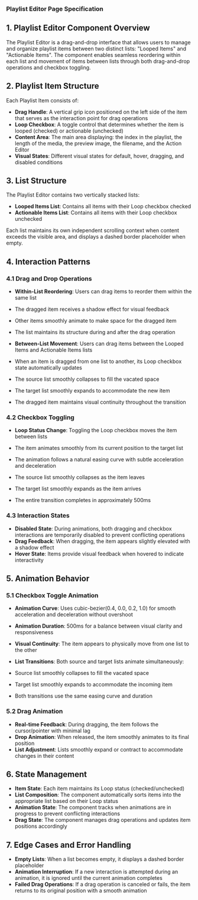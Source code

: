  ### Playlist Editor Page Specification

## 1. Playlist Editor Component Overview

The Playlist Editor is a drag-and-drop interface that allows users to manage and organize playlist items between two distinct lists: "Looped Items" and "Actionable Items". The component enables seamless reordering within each list and movement of items between lists through both drag-and-drop operations and checkbox toggling.

## 2. Playlist Item Structure

Each Playlist Item consists of:

- **Drag Handle**: A vertical grip icon positioned on the left side of the item that serves as the interaction point for drag operations
- **Loop Checkbox**: A toggle control that determines whether the item is looped (checked) or actionable (unchecked)
- **Content Area**: The main area displaying: the index in the playlist, the length of the media, the preview image, the filename, and
the Action Editor
- **Visual States**: Different visual states for default, hover, dragging, and disabled conditions


## 3. List Structure

The Playlist Editor contains two vertically stacked lists:

- **Looped Items List**: Contains all items with their Loop checkbox checked
- **Actionable Items List**: Contains all items with their Loop checkbox unchecked


Each list maintains its own independent scrolling context when content exceeds the visible area, and displays a dashed border placeholder when empty.

## 4. Interaction Patterns

### 4.1 Drag and Drop Operations

- **Within-List Reordering**: Users can drag items to reorder them within the same list

- The dragged item receives a shadow effect for visual feedback
- Other items smoothly animate to make space for the dragged item
- The list maintains its structure during and after the drag operation



- **Between-List Movement**: Users can drag items between the Looped Items and Actionable Items lists

- When an item is dragged from one list to another, its Loop checkbox state automatically updates
- The source list smoothly collapses to fill the vacated space
- The target list smoothly expands to accommodate the new item
- The dragged item maintains visual continuity throughout the transition





### 4.2 Checkbox Toggling

- **Loop Status Change**: Toggling the Loop checkbox moves the item between lists

- The item animates smoothly from its current position to the target list
- The animation follows a natural easing curve with subtle acceleration and deceleration
- The source list smoothly collapses as the item leaves
- The target list smoothly expands as the item arrives
- The entire transition completes in approximately 500ms





### 4.3 Interaction States

- **Disabled State**: During animations, both dragging and checkbox interactions are temporarily disabled to prevent conflicting operations
- **Drag Feedback**: When dragging, the item appears slightly elevated with a shadow effect
- **Hover State**: Items provide visual feedback when hovered to indicate interactivity


## 5. Animation Behavior

### 5.1 Checkbox Toggle Animation

- **Animation Curve**: Uses cubic-bezier(0.4, 0.0, 0.2, 1.0) for smooth acceleration and deceleration without overshoot
- **Animation Duration**: 500ms for a balance between visual clarity and responsiveness
- **Visual Continuity**: The item appears to physically move from one list to the other
- **List Transitions**: Both source and target lists animate simultaneously:

- Source list smoothly collapses to fill the vacated space
- Target list smoothly expands to accommodate the incoming item
- Both transitions use the same easing curve and duration





### 5.2 Drag Animation

- **Real-time Feedback**: During dragging, the item follows the cursor/pointer with minimal lag
- **Drop Animation**: When released, the item smoothly animates to its final position
- **List Adjustment**: Lists smoothly expand or contract to accommodate changes in their content


## 6. State Management

- **Item State**: Each item maintains its Loop status (checked/unchecked)
- **List Composition**: The component automatically sorts items into the appropriate list based on their Loop status
- **Animation State**: The component tracks when animations are in progress to prevent conflicting interactions
- **Drag State**: The component manages drag operations and updates item positions accordingly


## 7. Edge Cases and Error Handling

- **Empty Lists**: When a list becomes empty, it displays a dashed border placeholder
- **Animation Interruption**: If a new interaction is attempted during an animation, it is ignored until the current animation completes
- **Failed Drag Operations**: If a drag operation is canceled or fails, the item returns to its original position with a smooth animation